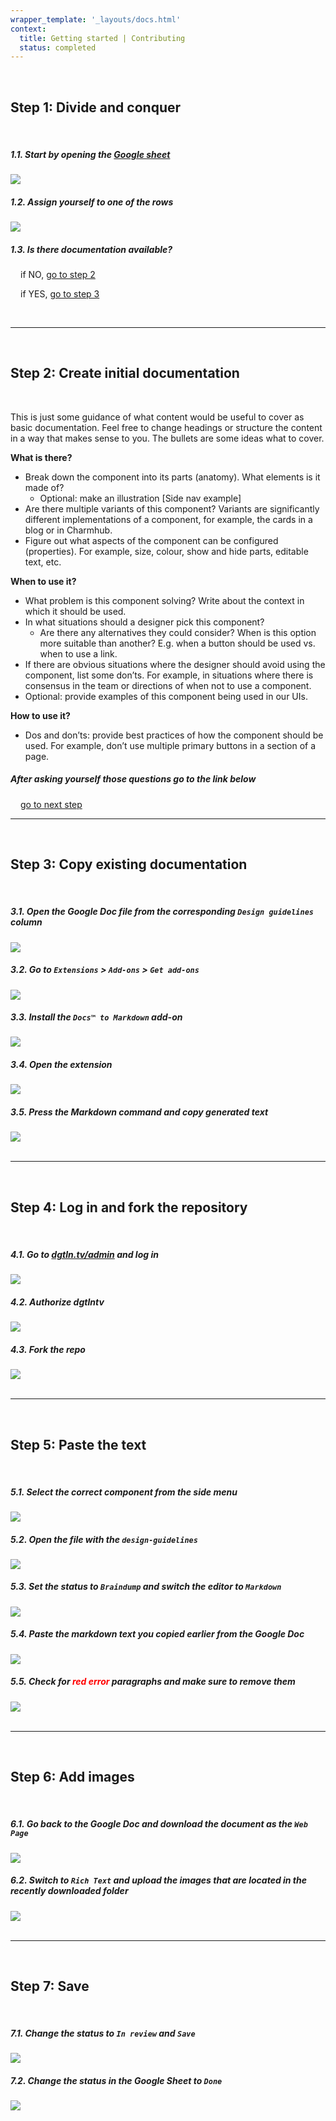 ```yaml
---
wrapper_template: '_layouts/docs.html'
context:
  title: Getting started | Contributing
  status: completed
---
```


<br>

## Step 1: Divide and conquer

<br>

<div class="row u-equal-height">
  <div class="col-6 p-card u-no-padding">
    <div class="p-card__inner">
      <h5>1.1. Start by opening the <a href="https://docs.google.com/spreadsheets/d/19HJPsX651deboiJXcbPsJRU8rt90fJm6GCf5t77kDJc" target="_blank" rel="noreferrer noopener">Google sheet <i class="p-icon--external-link"></i></a></h5>
    </div>
    <img src="/static/images/0.jpg">
    </div>
  <!-- -->
  <div class="col-6 p-card u-no-padding">
    <div class="p-card__inner">
      <h5>1.2. Assign yourself to one of the rows</h5>
    </div>
    <img src="/static/images/1.jpg">
  </div>
  <!-- -->
  <div>
    <h5>1.3. Is there documentation available?</h5>
    <div style="padding-left: 16px">
      <p>if NO, <a href="#step-2-create-initial-documentation">go to step 2</a></p>
      <p>if YES, <a href="#step-3-copy-existing-documentation">go to step 3</a></p>
    </div>
  </div>
</div>

<br>

---

<br>

## Step 2: Create initial documentation

<br>

This is just some guidance of what content would be useful to cover as basic documentation. Feel free to change headings or structure the content in a way that makes sense to you. The bullets are some ideas what to cover.

**What is there?**

- Break down the component into its parts (anatomy). What elements is it made of?
  - Optional: make an illustration [Side nav example]
- Are there multiple variants of this component? Variants are significantly different implementations of a component, for example, the cards in a blog or in Charmhub.
- Figure out what aspects of the component can be configured (properties). For example, size, colour, show and hide parts, editable text, etc.

**When to use it?**

- What problem is this component solving? Write about the context in which it should be used.
- In what situations should a designer pick this component?
  - Are there any alternatives they could consider? When is this option more suitable than another? E.g. when a button should be used vs. when to use a link.
- If there are obvious situations where the designer should avoid using the component, list some don’ts. For example, in situations where there is consensus in the team or directions of when not to use a component.
- Optional: provide examples of this component being used in our UIs.

**How to use it?**

- Dos and don’ts: provide best practices of how the component should be used. For example, don’t use multiple primary buttons in a section of a page.

<div>
  <h5>After asking yourself those questions go to the link below</h5>
  <div style="padding-left: 16px">
    <p><a href="#step-4-log-in-and-fork-the-repository">go to next step</a></p>
  </div>
</div>

---

<br>

## Step 3: Copy existing documentation

<br>

<div class="row u-equal-height">
  <div class="col-6 p-card u-no-padding">
    <div class="p-card__inner">
      <h5>3.1. Open the Google Doc file from the corresponding <code>Design guidelines</code> column</h5>
    </div>
    <img src="/static/images/2.jpg">
  </div>
  <!-- -->
  <div class="col-6 p-card u-no-padding">
    <div class="p-card__inner">
      <h5>3.2. Go to <code>Extensions</code> > <code>Add-ons</code> > <code>Get add-ons</code></h5>
    </div>
    <img src="/static/images/3.jpg">
  </div>
  <!-- -->
  <div class="col-6 p-card u-no-padding">
    <div class="p-card__inner">
      <h5>3.3. Install the <code>Docs™ to Markdown</code> add-on</h5>
    </div>
    <img src="/static/images/4.jpg">
  </div>
  <!-- -->
  <div class="col-6 p-card u-no-padding">
    <div class="p-card__inner">
      <h5>3.4. Open the extension</h5>
    </div>
    <img src="/static/images/5.jpg">
  </div>
  <!-- -->
  <div class="col-6 p-card u-no-padding">
    <div class="p-card__inner">
      <h5>3.5. Press the Markdown command and copy generated text</h5>
    </div>
    <img src="/static/images/6.jpg">
  </div>
</div>

<br>

---

<br>

## Step 4: Log in and fork the repository

<br>

<div class="row u-equal-height">
  <div class="col-6 p-card u-no-padding">
    <div class="p-card__inner">
      <h5>4.1. Go to <a href="https://dgtln.tv/admin" target="_blank" rel="noreferrer">dgtln.tv/admin</a><i class="p-icon--external-link"></i> and log in</h5>
    </div>
    <img src="/static/images/7.jpg">
  </div>
  <!-- -->
  <div class="col-6 p-card u-no-padding">
    <div class="p-card__inner">
      <h5>4.2. Authorize dgtlntv</h5>
    </div>
    <img src="/static/images/7.1.jpg">
  </div>
  <!-- -->
  <div class="col-6 p-card u-no-padding">
    <div class="p-card__inner">
      <h5>4.3. Fork the repo</h5>
    </div>
    <img src="/static/images/7.2.jpg">
  </div>
</div>

<br>

---

<br>

## Step 5: Paste the text

<br>

<div class="row u-equal-height">
  <div class="col-6 p-card u-no-padding">
    <div class="p-card__inner">
      <h5>5.1. Select the correct component from the side menu</h5>
    </div>
    <img src="/static/images/8.jpg">
  </div>
  <!-- -->
  <div class="col-6 p-card u-no-padding">
    <div class="p-card__inner">
      <h5>5.2. Open the file with the <code>design-guidelines</code></h5>
    </div>
    <img src="/static/images/9.jpg">
  </div>
  <!-- -->
  <div class="col-6 p-card u-no-padding">
    <div class="p-card__inner">
      <h5>5.3. Set the status to <code>Braindump</code> and switch the editor to <code>Markdown</code></h5>
    </div>
    <img src="/static/images/10.jpg">
  </div>
  <!-- -->
  <div class="col-6 p-card u-no-padding">
    <div class="p-card__inner">
      <h5>5.4. Paste the markdown text you copied earlier from the Google Doc</h5>
    </div>
    <img src="/static/images/11.jpg">
  </div>
  <!-- -->
  <div class="col-6 p-card u-no-padding">
    <div class="p-card__inner">
      <h5>5.5. Check for <span style="color: red">red error</span> paragraphs and make sure to remove them</h5>
    </div>
    <img src="/static/images/12.jpg">
  </div>
  <!-- <div class="col-6 p-card u-no-padding">
    <div class="p-card__inner">
      <h5>If the document contains a table, convert it into a bulleted list</h5>
    </div>
    <img src="/static/images/12.jpg">
  </div> -->
</div>

<br>

---

<br>

## Step 6: Add images

<br>

<div class="row u-equal-height">
  <div class="col-6 p-card u-no-padding">
    <div class="p-card__inner">
      <h5>6.1. Go back to the Google Doc and download the document as the <code>Web Page</code></h5>
    </div>
    <img src="/static/images/13.jpg">
  </div>
  <!-- -->
  <div class="col-6 p-card u-no-padding">
    <div class="p-card__inner">
      <h5>6.2. Switch to <code>Rich Text</code> and upload the images that are located in the recently downloaded folder</h5>
    </div>
    <img src="/static/images/14.jpg">
  </div>
</div>

<br>

---

<br>

## Step 7: Save

<br>

<div class="row u-equal-height">
  <div class="col-6 p-card u-no-padding">
    <div class="p-card__inner">
      <h5>7.1. Change the status to <code>In review</code> and <code>Save</code></h5>
    </div>
    <img src="/static/images/16.jpg">
  </div>
  <!-- -->
  <div class="col-6 p-card u-no-padding">
    <div class="p-card__inner">
      <h5>7.2. Change the status in the Google Sheet to <code>Done</code></h5>
    </div>
    <img src="/static/images/17.jpg">
  </div>
</div>

<br>
<br>
<br>
